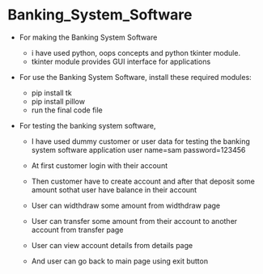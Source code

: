# Banking_System_Software
- For making the Banking System Software
  - i have used python, oops concepts and python tkinter module.
  - tkinter module provides GUI interface for applications
  
- For use the Banking System Software, install these required modules:
  - pip install tk
  - pip install pillow
  - run the final code file

- For testing the banking system software, 
  - I have used dummy customer or user data for testing the banking system software application
    user name=sam
    password=123456

  - At first customer login with their account
  - Then customer have to create account and after that deposit some amount sothat user have balance in their account
  - User can widthdraw some amount from widthdraw page
  - User can transfer some amount from their account to another account from transfer page  
  - User can view account details from details page
  - And user can go back to main page using exit button
